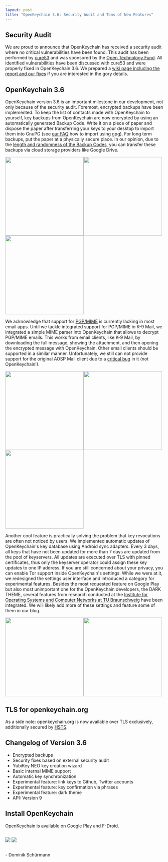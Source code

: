 ```yaml
---
layout: post
title: "OpenKeychain 3.6: Security Audit and Tons of New Features"
---
```


## Security Audit
We are proud to announce that OpenKeychain has received a security audit where no critical vulnerabilities have been found.
This audit has been performed by [cure53](https://cure53.de/) and was sponsored by the [Open Technology Fund](https://www.opentech.fund/).
All identified vulnerabilities have been discussed with cure53 and were properly fixed in OpenKeychain 3.6.
We prepared a [wiki page including the report and our fixes](https://github.com/open-keychain/open-keychain/wiki/cure53-Security-Audit-2015) if you are interested in the gory details.

## OpenKeychain 3.6
OpenKeychain version 3.6 is an important milestone in our development, not only because of the security audit.
Foremost, encrypted backups have been implemented.
To keep the list of contacts made with OpenKeychain to yourself, key backups from OpenKeychain are now encrypted by using an automatically generated Backup Code.
Write it on a piece of paper and dispose the paper after transferring your keys to your desktop to import them into GnuPG (see [our FAQ](https://www.openkeychain.org/faq/) how to import using gpg).
For long term backups, put the paper at a physically secure place.
In our opinion, due to the [length and randomness of the Backup Codes](https://github.com/open-keychain/open-keychain/wiki/Backups), you can transfer these backups via cloud storage providers like Google Drive.

<div style="border:0px;clear:both;padding:0px;margin:0px;overflow:hidden;">
<div style="float:left;"><img src="{{ site.url }}/public/images/2015-10-29/backup1-frame.png" style="width:250px;" /></div>
<div style="float:left;"><img src="{{ site.url }}/public/images/2015-10-29/backup2-frame.png" style="width:250px;" /></div>
<div style="float:left;"><img src="{{ site.url }}/public/images/2015-10-29/backup3-frame.png" style="width:250px;" /></div>
</div>

We acknowledge that support for [PGP/MIME](https://tools.ietf.org/html/rfc3156) is currently lacking in most email apps.
Until we tackle integrated support for PGP/MIME in K-9 Mail, we integrated a simple MIME parser into OpenKeychain that allows to decrypt PGP/MIME emails.
This works from email clients, like K-9 Mail, by downloading the full message, showing the attachment, and then opening the encrypted message with OpenKeychain.
Other email clients should be supported in a similar manner.
Unfortunately, we still can not provide support for the original AOSP Mail client due to a [critical bug](https://github.com/open-keychain/open-keychain/issues/290) in it (not OpenKeychain!).

<div style="border:0px;clear:both;padding:0px;margin:0px;overflow:hidden;">
<div style="float:left;"><img src="{{ site.url }}/public/images/2015-10-29/k9mail1-frame.png" style="width:250px;" /></div>
<div style="float:left;"><img src="{{ site.url }}/public/images/2015-10-29/k9mail2-frame.png" style="width:250px;" /></div>
<div style="float:left;"><img src="{{ site.url }}/public/images/2015-10-29/k9mail3-frame.png" style="width:250px;" /></div>
</div>

Another cool feature is practically solving the problem that key revocations are often not noticed by users.
We implemented automatic updates of OpenKeychain's key database using Android sync adapters.
Every 3 days, all keys that have not been updated for more than 7 days are updated from the pool of keyservers.
All updates are executed over TLS with pinned certificates, thus only the keyserver operator could assign these key updates to one IP address.
If you are still concerned about your privacy, you can enable Tor support inside OpenKeychain's settings.
While we were at it, we redesigned the settings user interface and introduced a category for experimental features.
Besides the most requested feature on Google Play but also most unimportant one for the OpenKeychain developers, the DARK THEME, several features from research conducted at the [Institute for Operating Systems and Computer Networks at TU Braunschweig](https://www.ibr.cs.tu-bs.de) have been integrated.
We will likely add more of these settings and feature some of them in our blog.

<div style="border:0px;clear:both;padding:0px;margin:0px;overflow:hidden;">
<div style="float:left;"><img src="{{ site.url }}/public/images/2015-10-29/settings-frame.png" style="width:250px;" /></div>
<div style="float:left;"><img src="{{ site.url }}/public/images/2015-10-29/sync-frame.png" style="width:250px;" /></div>
</div>

## TLS for openkeychain.org
As a side note: openkeychain.org is now available over TLS exclusively, additionally secured by [HSTS](https://en.wikipedia.org/wiki/HTTP_Strict_Transport_Security).

## Changelog of Version 3.6

  * Encrypted backups
  * Security fixes based on external security audit
  * YubiKey NEO key creation wizard
  * Basic internal MIME support
  * Automatic key synchronization
  * Experimental feature: link keys to Github, Twitter accounts
  * Experimental feature: key confirmation via phrases
  * Experimental feature: dark theme
  * API: Version 9

## Install OpenKeychain
OpenKeychain is available on Google Play and F-Droid.

<div style="border:0px;clear:both;padding:0px;margin:0px;overflow:hidden;">
<p style="float: left;"><a href="https://f-droid.org/app/org.sufficientlysecure.keychain"><img src="{{ site.url }}/public/images/fdroid.png" /></a>
<a href="https://play.google.com/store/apps/details?id=org.sufficientlysecure.keychain"><img src="{{ site.url }}/public/images/google_play.png" /></a></p>
</div>

\- Dominik Schürmann